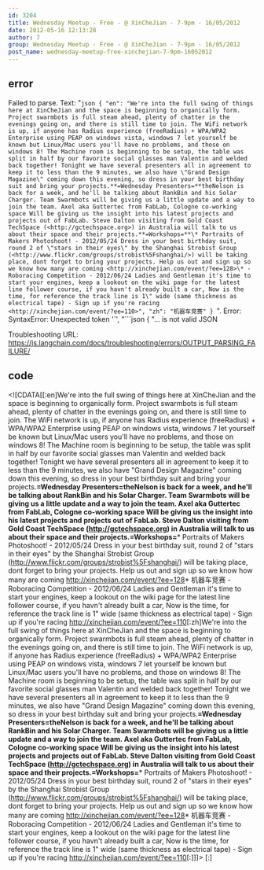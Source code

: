 ```yaml
---
id: 3204
title: Wednesday Meetup - Free - @ XinCheJian - 7-9pm - 16/05/2012
date: 2012-05-16 12:13:28
author: 7
group: Wednesday Meetup - Free - @ XinCheJian - 7-9pm - 16/05/2012
post_name: wednesday-meetup-free-xinchejian-7-9pm-16052012
---
```


## error
Failed to parse. Text: "```json
{
  "en": "We're into the full swing of things here at XinCheJian and the space is beginning to organically form. Project swarmbots is full steam ahead, plenty of chatter in the evenings going on, and there is still time to join. The WiFi network is up, if anyone has Radius experience (freeRadius) + WPA/WPA2 Enterprise using PEAP on windows vista, windows 7 let yourself be known but Linux/Mac users you'll have no problems, and those on windows 8! The Machine room is beginning to be setup, the table was split in half by our favorite social glasses man Valentin and welded back together! Tonight we have several presenters all in agreement to keep it to less than the 9 minutes, we also have \"Grand Design Magazine\" coming down this evening, so dress in your best birthday suit and bring your projects.**=Wednesday Presenters=**theNelson is back for a week, and he'll be talking about RankBin and his Solar Charger. Team Swarmbots will be giving us a little update and a way to join the team. Axel aka Guttertec from FabLab, Cologne co-working space Will be giving us the insight into his latest projects and projects out of FabLab. Steve Dalton visiting from Gold Coast TechSpace (<http://gctechspace.org>) in Australia will talk to us about their space and their projects.**=Workshops=**\* Portraits of Makers Photoshoot! - 2012/05/24 Dress in your best birthday suit, round 2 of \"stars in their eyes\" by the Shanghai Strobist Group (<http://www.flickr.com/groups/strobist%5Fshanghai/>) will be taking place, dont forget to bring your projects. Help us out and sign up so we know how many are coming <http://xinchejian.com/event/?ee=128>\* - Roboracing Competition - 2012/06/24 Ladies and Gentleman it's time to start your engines, keep a lookout on the wiki page for the latest line follower course, if you havn't already built a car, Now is the time, for reference the track line is 1\" wide (same thickness as electrical tape) - Sign up if you're racing <http://xinchejian.com/event/?ee=110>",
  "zh": "机器车竞赛"
}
```". Error: SyntaxError: Unexpected token '`', "```json
{
"... is not valid JSON

Troubleshooting URL: https://js.langchain.com/docs/troubleshooting/errors/OUTPUT_PARSING_FAILURE/


## code
 <!\[CDATA\[\[:en\]We're into the full swing of things here at XinCheJian and the space is beginning to organically form. Project swarmbots is full steam ahead, plenty of chatter in the evenings going on, and there is still time to join. The WiFi network is up, if anyone has Radius experience (freeRadius) + WPA/WPA2 Enterprise using PEAP on windows vista, windows 7 let yourself be known but Linux/Mac users you'll have no problems, and those on windows 8! The Machine room is beginning to be setup, the table was split in half by our favorite social glasses man Valentin and welded back together! Tonight we have several presenters all in agreement to keep it to less than the 9 minutes, we also have "Grand Design Magazine" coming down this evening, so dress in your best birthday suit and bring your projects.**\=Wednesday Presenters=**theNelson is back for a week, and he'll be talking about RankBin and his Solar Charger. Team Swarmbots will be giving us a little update and a way to join the team. Axel aka Guttertec from FabLab, Cologne co-working space Will be giving us the insight into his latest projects and projects out of FabLab. Steve Dalton visiting from Gold Coast TechSpace (<http://gctechspace.org>) in Australia will talk to us about their space and their projects.**\=Workshops=**\* Portraits of Makers Photoshoot! - 2012/05/24 Dress in your best birthday suit, round 2 of "stars in their eyes" by the Shanghai Strobist Group (<http://www.flickr.com/groups/strobist%5Fshanghai/>) will be taking place, dont forget to bring your projects. Help us out and sign up so we know how many are coming <http://xinchejian.com/event/?ee=128>\* 机器车竞赛 - Roboracing Competition - 2012/06/24 Ladies and Gentleman it's time to start your engines, keep a lookout on the wiki page for the latest line follower course, if you havn't already built a car, Now is the time, for reference the track line is 1" wide (same thickness as electrical tape) - Sign up if you're racing <http://xinchejian.com/event/?ee=110>\[:zh\]We're into the full swing of things here at XinCheJian and the space is beginning to organically form. Project swarmbots is full steam ahead, plenty of chatter in the evenings going on, and there is still time to join. The WiFi network is up, if anyone has Radius experience (freeRadius) + WPA/WPA2 Enterprise using PEAP on windows vista, windows 7 let yourself be known but Linux/Mac users you'll have no problems, and those on windows 8! The Machine room is beginning to be setup, the table was split in half by our favorite social glasses man Valentin and welded back together! Tonight we have several presenters all in agreement to keep it to less than the 9 minutes, we also have "Grand Design Magazine" coming down this evening, so dress in your best birthday suit and bring your projects.**\=Wednesday Presenters=**theNelson is back for a week, and he'll be talking about RankBin and his Solar Charger. Team Swarmbots will be giving us a little update and a way to join the team. Axel aka Guttertec from FabLab, Cologne co-working space Will be giving us the insight into his latest projects and projects out of FabLab. Steve Dalton visiting from Gold Coast TechSpace (<http://gctechspace.org>) in Australia will talk to us about their space and their projects.**\=Workshops=**\* Portraits of Makers Photoshoot! - 2012/05/24 Dress in your best birthday suit, round 2 of "stars in their eyes" by the Shanghai Strobist Group (<http://www.flickr.com/groups/strobist%5Fshanghai/>) will be taking place, dont forget to bring your projects. Help us out and sign up so we know how many are coming <http://xinchejian.com/event/?ee=128>\* 机器车竞赛 - Roboracing Competition - 2012/06/24 Ladies and Gentleman it's time to start your engines, keep a lookout on the wiki page for the latest line follower course, if you havn't already built a car, Now is the time, for reference the track line is 1" wide (same thickness as electrical tape) - Sign up if you're racing <http://xinchejian.com/event/?ee=110>\[:\]\]\]> \[:\]
